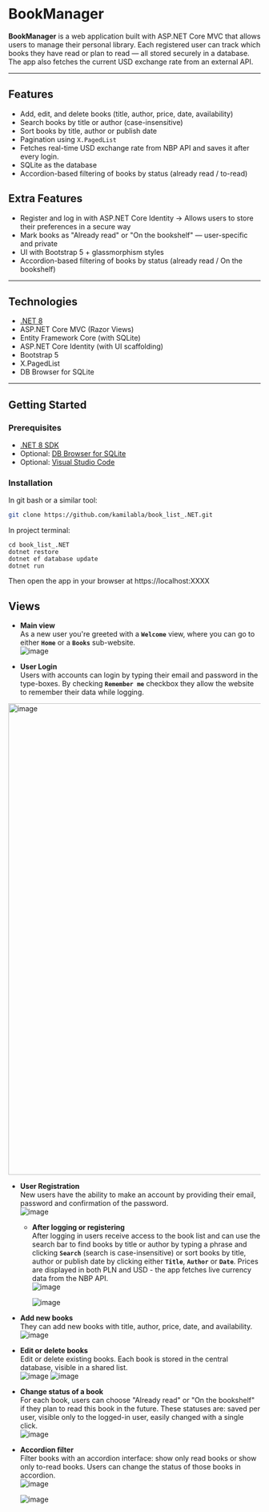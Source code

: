 # BookManager

**BookManager** is a web application built with ASP.NET Core MVC that allows users to manage their personal library. Each registered user can track which books they have read or plan to read — all stored securely in a database. The app also fetches the current USD exchange rate from an external API.

---

## Features

- Add, edit, and delete books (title, author, price, date, availability)
- Search books by title or author (case-insensitive)
- Sort books by title, author or publish date
- Pagination using `X.PagedList`
- Fetches real-time USD exchange rate from NBP API and saves it after every login.
- SQLite as the database
- Accordion-based filtering of books by status (already read / to-read)

## Extra Features

- Register and log in with ASP.NET Core Identity -> Allows users to store their preferences in a secure way
- Mark books as "Already read" or "On the bookshelf" — user-specific and private
- UI with Bootstrap 5 + glassmorphism styles
- Accordion-based filtering of books by status (already read / On the bookshelf)

---

## Technologies

- [.NET 8](https://dotnet.microsoft.com/)
- ASP.NET Core MVC (Razor Views)
- Entity Framework Core (with SQLite)
- ASP.NET Core Identity (with UI scaffolding)
- Bootstrap 5
- X.PagedList
- DB Browser for SQLite

---

## Getting Started

### Prerequisites

- [.NET 8 SDK](https://dotnet.microsoft.com/en-us/download)
- Optional: [DB Browser for SQLite](https://sqlitebrowser.org/)
- Optional: [Visual Studio Code](https://code.visualstudio.com/)

### Installation

In git bash or a similar tool:
```bash
git clone https://github.com/kamilabla/book_list_.NET.git
```
In project terminal:
```
cd book_list_.NET
dotnet restore
dotnet ef database update
dotnet run
```
Then open the app in your browser at https://localhost:XXXX 


## Views

- **Main view**  <br/>
    As a new user you're greeted with a **`Welcome`** view, where you can go to either **`Home`** or a **`Books`** sub-website. <br/>
![image](https://github.com/user-attachments/assets/51eebce3-bec1-4676-a2df-95e9aab4b303)


- **User Login** <br/>
    Users with accounts can login by typing their email and password in the type-boxes. By checking **`Remember me`** checkbox they allow the website to remember their data while logging. <br/>
<img width="941" alt="image" src="https://github.com/user-attachments/assets/ec54e25f-c2fb-407f-a5fd-8126442cc629" />


- **User Registration** <br/>
    New users have the ability to make an account by providing their email, password and confirmation of the password. <br/>
![image](https://github.com/user-attachments/assets/f7246906-26ad-4ed2-8ecc-ac5f7f91c076)


  - **After logging or registering** <br/>
    After logging in users receive access to the book list and can use the search bar to find books by title or author by typing a phrase and clicking **`Search`** (search is case-insensitive) or sort books by title, author or publish date by clicking either **`Title`**, **`Author`** or **`Date`**. Prices are displayed in both PLN and USD - the app fetches live currency data from the NBP API. <br/>
![image](https://github.com/user-attachments/assets/d652f3ab-19d2-47a3-b4be-cde1a4b1857f)



    ![image](https://github.com/user-attachments/assets/7b46ec64-9ae2-4c88-907f-f70fa4bd1eda)


- **Add new books** <br/>
  They can add new books with title, author, price, date, and availability.  <br/>
![image](https://github.com/user-attachments/assets/e7ae7c80-1e27-4fd4-a193-23c2010ce184)


- **Edit or delete books** <br/>
  Edit or delete existing books. Each book is stored in the central database, visible in a shared list. <br/>
![image](https://github.com/user-attachments/assets/31e78441-c73d-4ac4-9694-0f7a1c318b9e)
![image](https://github.com/user-attachments/assets/c6d50948-bb3e-4664-8cac-65cbbc1bde52)


- **Change status of a book** <br/>
  For each book, users can choose "Already read" or "On the bookshelf" if they plan to read this book in the future.
  These statuses are: saved per user, visible only to the logged-in user, easily changed with a single click. <br/>
![image](https://github.com/user-attachments/assets/9a4a82de-1db5-4672-a52d-bb0b418821e1)


- **Accordion filter** <br/>
  Filter books with an accordion interface: show only read books or show only to-read books. Users can change the status of those books in accordion. <br/>
![image](https://github.com/user-attachments/assets/781cd251-780f-4dc6-b73a-faae557a4b3f)



    ![image](https://github.com/user-attachments/assets/97c0beef-8de1-4c82-adc0-293e327269f3)


  


